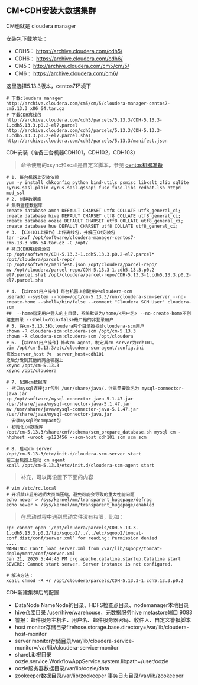 ## CM+CDH安装大数据集群

CM也就是 cloudera manager

安装包下载地址：
- CDH5： https://archive.cloudera.com/cdh5/
- CDH6： https://archive.cloudera.com/cdh6/
- CM5：  http://archive.cloudera.com/cm5/cm/5/
- CM6：  https://archive.cloudera.com/cm6/


这里选择5.13.3版本，centos7环境下
```
# 下载cloudera manager
http://archive.cloudera.com/cm5/cm/5/cloudera-manager-centos7-cm5.13.3_x86_64.tar.gz
# 下载CDH离线包
http://archive.cloudera.com/cdh5/parcels/5.13.3/CDH-5.13.3-1.cdh5.13.3.p0.2-el7.parcel
http://archive.cloudera.com/cdh5/parcels/5.13.3/CDH-5.13.3-1.cdh5.13.3.p0.2-el7.parcel.sha1
http://archive.cloudera.com/cdh5/parcels/5.13.3/manifest.json
```

CDH安装（准备三台机器CDH101，CDH102，CDH103）
> 命令使用的xsync和xcall是自定义脚本，参见 [centos机器准备](../centos机器准备.md)
```
# 1. 每台机器上安装依赖
yum -y install chkconfig python bind-utils psmisc libxslt zlib sqlite cyrus-sasl-plain cyrus-sasl-gssapi fuse fuse-libs redhat-lsb httpd mod_ssl
# 2. 创建数据库 
# 集群监控数据库
create database amon DEFAULT CHARSET utf8 COLLATE utf8_general_ci; 
create database hive DEFAULT CHARSET utf8 COLLATE utf8_general_ci;
create database oozie DEFAULT CHARSET utf8 COLLATE utf8_general_ci;
create database hue DEFAULT CHARSET utf8 COLLATE utf8_general_ci;
# 3. 【CDH101上操作】上传离线包，并解压CM安装包
tar -zxvf /opt/software/cloudera-manager-centos7-cm5.13.3_x86_64.tar.gz -C /opt/
# 拷贝CDH离线资源包
cp /opt/software/CDH-5.13.3-1.cdh5.13.3.p0.2-el7.parcel* /opt/cloudera/parcel-repo/
cp /opt/software/manifest.json /opt/cloudera/parcel-repo/
mv /opt/cloudera/parcel-repo/CDH-5.13.3-1.cdh5.13.3.p0.2-el7.parcel.sha1 /opt/cloudera/parcel-repo/CDH-5.13.3-1.cdh5.13.3.p0.2-el7.parcel.sha

# 4. 【以root用户操作】每台机器上创建用户cloudera-scm
useradd --system --home=/opt/cm-5.13.3/run/cloudera-scm-server --no-create-home --shell=/bin/false --comment "Cloudera SCM User" cloudera-scm
##  --home指定用户登入的主目录，系统默认为/home/<用户名> --no-create-home不创建主目录 --shell=/bin/false最严格的非登录用户
# 5. 将cm-5.13.3和cloudera两个目录授权给cloudera-scm用户
chown -R cloudera-scm:cloudera-scm /opt/cm-5.13.3
chown -R cloudera-scm:cloudera-scm /opt/cloudera 
# 6. 【以root用户操作】修改cm agent，制定其cm server为cdh101。
vim /opt/cm-5.13.3/etc/cloudera-scm-agent/config.ini 
修改server_host 为  server_host=cdh101
之后分发到其他的两台机器上
xsync /opt/cm-5.13.3
xsync /opt/cloudera

# 7. 配置cm数据库
- 拷贝mysql连接jar包到 /usr/share/java/，注意需要改名为 mysql-connector-java.jar
cp /opt/software/mysql-connector-java-5.1.47.jar /usr/share/java/mysql-connector-java-5.1.47.jar
mv /usr/share/java/mysql-connector-java-5.1.47.jar /usr/share/java/mysql-connector-java.jar
- 安装mysql的compact包
- 初始化cm数据库
/opt/cm-5.13.3/share/cmf/schema/scm_prepare_database.sh mysql cm -hhphost -uroot -p123456 --scm-host cdh101 scm scm scm

# 8. 启动cm server
/opt/cm-5.13.3/etc/init.d/cloudera-scm-server start
在三台机器上启动 cm agent
xcall /opt/cm-5.13.3/etc/init.d/cloudera-scm-agent start 
```
>  补充，可以再设置下下面的内容
```
# vim /etc/rc.local
# 开机禁止启用透明大页面压缩，避免可能会导致的重大性能问题
echo never > /sys/kernel/mm/transparent_hugepage/defrag
echo never > /sys/kernel/mm/transparent_hugepage/enabled
```

> 在启动过程中遇到启动文件没有权限，比如：
```
cp: cannot open ‘/opt/cloudera/parcels/CDH-5.13.3-1.cdh5.13.3.p0.2/lib/sqoop2/../../etc/sqoop2/tomcat-conf.dist/conf/server.xml’ for reading: Permission denied
....
WARNING: Can't load server.xml from /var/lib/sqoop2/tomcat-deployment/conf/server.xml
Jan 21, 2020 5:44:46 PM org.apache.catalina.startup.Catalina start
SEVERE: Cannot start server. Server instance is not configured.

# 解决方法：
xcall chmod -R +r /opt/cloudera/parcels/CDH-5.13.3-1.cdh5.13.3.p0.2
```


CDH新建集群后的配置
- DataNode NameNode的目录、HDFS检查点目录、nodemanager本地目录
- hive仓库目录 /user/hive/warehouse，元数据服务hive metastore端口 9083
- 警报：邮件服务主机名、用户名、邮件服务器密码、收件人、自定义警报脚本
- host monitor存储目录firehose.storage.base.directory=/var/lib/cloudera-host-monitor
- server monitor存储目录/var/lib/cloudera-service-monitor=/var/lib/cloudera-service-monitor
- shareLib根目录 oozie.service.WorkflowAppService.system.libpath=/user/oozie
- oozie服务器数据目录/var/lib/oozie/data
- zookeeper数据目录/var/lib/zookeeper 事务日志目录/var/lib/zookeeper


